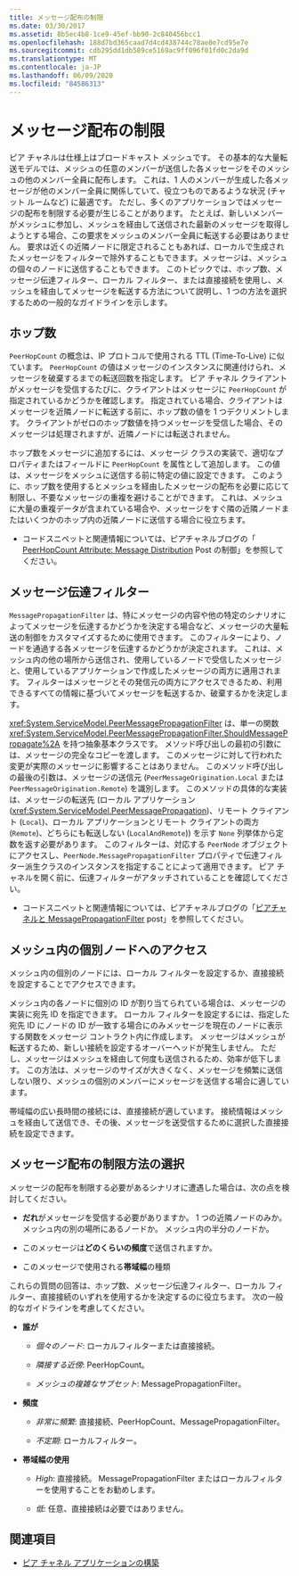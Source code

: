 ```yaml
---
title: メッセージ配布の制限
ms.date: 03/30/2017
ms.assetid: 8b5ec4b8-1ce9-45ef-bb90-2c840456bcc1
ms.openlocfilehash: 188d7bd365caad7d4cd438744c78ae8e7cd95e7e
ms.sourcegitcommit: cdb295dd1db589ce5169ac9ff096f01fd0c2da9d
ms.translationtype: MT
ms.contentlocale: ja-JP
ms.lasthandoff: 06/09/2020
ms.locfileid: "84586313"
---
```

# <a name="limiting-message-distribution"></a>メッセージ配布の制限

ピア チャネルは仕様上はブロードキャスト メッシュです。 その基本的な大量転送モデルでは、メッシュの任意のメンバーが送信した各メッセージをそのメッシュの他のメンバー全員に配布します。 これは、1 人のメンバーが生成した各メッセージが他のメンバー全員に関係していて、役立つものであるような状況 (チャット ルームなど) に最適です。 ただし、多くのアプリケーションではメッセージの配布を制限する必要が生じることがあります。 たとえば、新しいメンバーがメッシュに参加し、メッシュを経由して送信された最新のメッセージを取得しようとする場合、この要求をメッシュのメンバー全員に転送する必要はありません。 要求は近くの近隣ノードに限定されることもあれば、ローカルで生成されたメッセージをフィルターで除外することもできます。メッセージは、メッシュの個々のノードに送信することもできます。 このトピックでは、ホップ数、メッセージ伝達フィルター、ローカル フィルター、または直接接続を使用し、メッシュを経由してメッセージを転送する方法について説明し、1 つの方法を選択するための一般的なガイドラインを示します。

## <a name="hop-counts"></a>ホップ数

`PeerHopCount` の概念は、IP プロトコルで使用される TTL (Time-To-Live) に似ています。 `PeerHopCount` の値はメッセージのインスタンスに関連付けられ、メッセージを破棄するまでの転送回数を指定します。 ピア チャネル クライアントがメッセージを受信するたびに、クライアントはメッセージに `PeerHopCount` が指定されているかどうかを確認します。 指定されている場合、クライアントはメッセージを近隣ノードに転送する前に、ホップ数の値を 1 つデクリメントします。 クライアントがゼロのホップ数値を持つメッセージを受信した場合、そのメッセージは処理されますが、近隣ノードには転送されません。

ホップ数をメッセージに追加するには、メッセージ クラスの実装で、適切なプロパティまたはフィールドに `PeerHopCount` を属性として追加します。 この値は、メッセージをメッシュに送信する前に特定の値に設定できます。 このように、ホップ数を使用するとメッシュを経由したメッセージの配布を必要に応じて制限し、不要なメッセージの重複を避けることができます。 これは、メッシュに大量の重複データが含まれている場合や、メッセージをすぐ隣の近隣ノードまたはいくつかのホップ内の近隣ノードに送信する場合に役立ちます。

- コードスニペットと関連情報については、ピアチャネルブログの「 [PeerHopCount Attribute: Message Distribution](https://docs.microsoft.com/archive/blogs/peerchan/the-peerhopcount-attribute-controlling-message-distribution) Post の制御」を参照してください。

## <a name="message-propagation-filter"></a>メッセージ伝達フィルター

`MessagePropagationFilter` は、特にメッセージの内容や他の特定のシナリオによってメッセージを伝達するかどうかを決定する場合など、メッセージの大量転送の制御をカスタマイズするために使用できます。 このフィルターにより、ノードを通過する各メッセージを伝達するかどうかが決定されます。 これは、メッシュ内の他の場所から送信され、使用しているノードで受信したメッセージと、使用しているアプリケーションで作成したメッセージの両方に適用されます。 フィルターはメッセージとその発信元の両方にアクセスできるため、利用できるすべての情報に基づいてメッセージを転送するか、破棄するかを決定します。

<xref:System.ServiceModel.PeerMessagePropagationFilter> は、単一の関数 <xref:System.ServiceModel.PeerMessagePropagationFilter.ShouldMessagePropagate%2A> を持つ抽象基本クラスです。 メソッド呼び出しの最初の引数には、メッセージの完全なコピーを渡します。 このメッセージに対して行われた変更が実際のメッセージに影響することはありません。 このメソッド呼び出しの最後の引数は、メッセージの送信元 (`PeerMessageOrigination.Local` または `PeerMessageOrigination.Remote`) を識別します。 このメソッドの具体的な実装は、メッセージの転送先 (ローカル アプリケーション (<xref:System.ServiceModel.PeerMessagePropagation>)、リモート クライアント (`Local`)、ローカル アプリケーションとリモート クライアントの両方 (`Remote`)、どちらにも転送しない (`LocalAndRemote`)) を示す `None` 列挙体から定数を返す必要があります。 このフィルターは、対応する `PeerNode` オブジェクトにアクセスし、`PeerNode.MessagePropagationFilter` プロパティで伝達フィルター派生クラスのインスタンスを指定することによって適用できます。 ピア チャネルを開く前に、伝達フィルターがアタッチされていることを確認してください。

- コードスニペットと関連情報については、ピアチャネルブログの「[ピアチャネルと MessagePropagationFilter](https://docs.microsoft.com/archive/blogs/peerchan/peer-channel-and-messagepropagationfilter) post」を参照してください。

## <a name="contacting-an-individual-node-in-the-mesh"></a>メッシュ内の個別ノードへのアクセス

メッシュ内の個別のノードには、ローカル フィルターを設定するか、直接接続を設定することでアクセスできます。

メッシュ内の各ノードに個別の ID が割り当てられている場合は、メッセージの実装に宛先 ID を指定できます。 ローカル フィルターを設定するには、指定した宛先 ID にノードの ID が一致する場合にのみメッセージを現在のノードに表示する関数をメッセージ コントラクト内に作成します。 メッセージはメッシュが転送するため、新しい接続を設定するオーバーヘッドが発生しません。 ただし、メッセージはメッシュを経由して何度も送信されるため、効率が低下します。 この方法は、メッセージのサイズが大きくなく、メッセージを頻繁に送信しない限り、メッシュの個別のメンバーにメッセージを送信する場合に適しています。

帯域幅の広い長時間の接続には、直接接続が適しています。 接続情報はメッシュを経由して送信でき、その後、メッセージを送受信するために選択した直接接続を設定できます。

## <a name="choosing-an-approach-for-limiting-message-distribution"></a>メッセージ配布の制限方法の選択

メッセージの配布を制限する必要があるシナリオに遭遇した場合は、次の点を検討してください。

- **だれ**がメッセージを受信する必要がありますか。 1 つの近隣ノードのみか。 メッシュ内の別の場所にあるノードか。 メッシュ内の半分のノードか。

- このメッセージは**どのくらいの頻度**で送信されますか。

- このメッセージで使用される**帯域幅**の種類

これらの質問の回答は、ホップ数、メッセージ伝達フィルター、ローカル フィルター、直接接続のいずれを使用するかを決定するのに役立ちます。 次の一般的なガイドラインを考慮してください。

- **誰が**

  - *個々のノード*: ローカルフィルターまたは直接接続。

  - *隣接する近傍*: PeerHopCount。

  - *メッシュの複雑なサブセット*: MessagePropagationFilter。

- **頻度**

  - *非常に頻繁*: 直接接続、PeerHopCount、MessagePropagationFilter。

  - *不定期*: ローカルフィルター。

- **帯域幅の使用**

  - *High*: 直接接続。 MessagePropagationFilter またはローカルフィルターを使用することをお勧めします。

  - *低*: 任意、直接接続は必要ではありません。

## <a name="see-also"></a>関連項目

- [ピア チャネル アプリケーションの構築](building-a-peer-channel-application.md)

